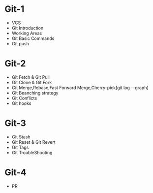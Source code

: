 # Git-1
- VCS
- Git Introduction
- Working Areas
- Git Basic Commands
- Git push

# Git-2
- Git Fetch & Git Pull
- Git Clone & Git Fork
- Git Merge,Rebase,Fast Forward Merge,Cherry-pick[git log --graph]
- Git Beanching strategy
- Git Conflicts
- Git hooks

# Git-3
- Git Stash
- Git Reset & Git Revert
- Git Tags
- Git TroubleShooting

# Git-4
- PR